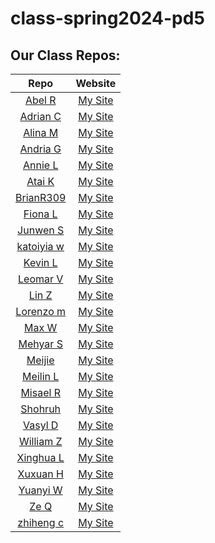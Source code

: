 # class-spring2024-pd5

## Our Class Repos:
| Repo | Website |
|:----:|:-------:|
|[Abel R](https://github.com/On1yTwentyCharacters/AP-CSA-Work/tree/main)|[My Site](https://On1yTwentyCharacters.github.io)|
|[Adrian C](https://github.com/Adrian-Chin/2024-APCSA)|[My Site](https://Adrian-Chin.github.io)|
|[Alina M](https://github.com/maitmeet/apcsa2024-mp3/tree/main)|[My Site](https://maitmeet.github.io)|
|[Andria G](https://github.com/QuantumXQuasar/AP-CSA-mp3-work)|[My Site](https://QuantumXQuasar.github.io)|
|[Annie L](https://github.com/Ani-liu/CSA-mp3-work)|[My Site](https://Ani-liu.github.io)|
|[Atai K](https://github.com/atai20/CSA-2024)|[My Site](https://atai20.github.io)|
|[BrianR309 ](https://github.com/BrianR309/csamp-3 )|[My Site](https://BrianR309.github.io)|
|[Fiona L](https://github.com/Liwx07/Mpd3-work/tree/main)|[My Site](https://Liwx07.github.io)|
|[Junwen S](https://github.com/junwen9/csa-mp3/tree/main/fr-solutions)|[My Site](https://junwen9.github.io)|
|[katoiyia w](https://github.com/katoiyia/csa_mp3)|[My Site](https://katoiyia.github.io)|
|[Kevin L](https://github.com/link-05/APCSA_MP3)|[My Site](https://link-05.github.io)|
|[Leomar V](https://github.com/kriskurry/csa-mp3-pd5)|[My Site](https://kriskurry.github.io)|
|[Lin Z](https://github.com/LZ12344/Csa-M3/tree/main/Ap%20csa%202024%20FRQ%20solutions )|[My Site](https://Lz12344.github.io)|
|[Lorenzo m](https://github.com/Lorenzom30/period-5-CSA)|[My Site](https://Lorenzom30.github.io)|
|[Max W](https://github.com/OPEXPAX/csa)|[My Site](https://OPEXPAX.github.io)|
|[Mehyar S](https://github.com/Mehyar-S/csa-mp3-work)|[My Site](https://Mehyar-S.github.io)|
|[Meijie ](https://github.com/Meijiec/3)|[My Site](https://Meijiec.github.io)|
|[Meilin L](https://github.com/Lix08/CSA-MP3-Pd5)|[My Site](https://Lix08.github.io)|
|[Misael R](https://github.com/Yay-Puffles/csa-mp3-pd5)|[My Site](https://Yay-Puffles.github.io)|
|[Shohruh ](https://github.com/Shohruh-R/csa-mp3-)|[My Site](https://Shohruh-R.github.io)|
|[Vasyl D](https://github.com/VasylDorofeev/CSA-MP3)|[My Site](https://VasylDorofeev.github.io)|
|[William Z](https://github.com/wz0609/CSA-MP3-P5-WILLIAM)|[My Site](https://wz0609.github.io)|
|[Xinghua L](https://github.com/xinghual3/csa-mp3-pd5)|[My Site](https://xinghual3.github.io)|
|[Xuxuan H](https://github.com/xuxuanh/csa-mp3)|[My Site](https://xuxuanh.github.io)|
|[Yuanyi W](https://github.com/Caoife1/csa.mp3)|[My Site](https://Caoife1.github.io)|
|[Ze Q](https://github.com/PlayerZQC/AP-CSA-Work)|[My Site](https://PlayerZQC.github.io)|
|[zhiheng c](https://github.com/zhihengc5/csa.mp3)|[My Site](https://zhihengc5.github.io)|
